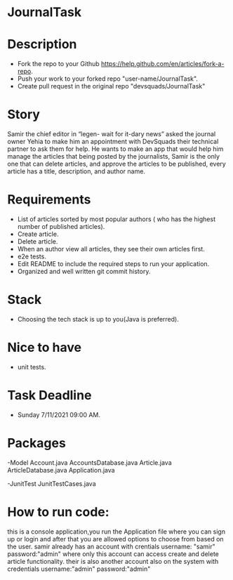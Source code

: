 # JournalTask

# Description
- Fork the repo to your Github https://help.github.com/en/articles/fork-a-repo.
- Push your work to your forked repo "user-name/JournalTask".
- Create pull request in the original repo "devsquads/JournalTask"

# Story
Samir the chief editor in “legen- wait for it-dary news” asked the journal owner Yehia to make him an appointment with DevSquads their technical partner to ask them for help.
He wants to make an app that would help him manage the articles that being posted by the journalists, Samir is the only one that can delete articles, and approve the articles to be published, every article has a title, description, and author name.


# Requirements
- List of articles sorted by most popular authors ( who has the highest number of published articles).
- Create article.
- Delete article.
- When an author view all articles, they see their own articles first.
- e2e tests.
- Edit README to include the required steps to run your application.
- Organized and well written git commit history.

# Stack
- Choosing the tech stack is up to you(Java is preferred).

# Nice to have
- unit tests.

# Task Deadline
- Sunday 7/11/2021 09:00 AM.

# Packages
-Model
	Account.java
	AccountsDatabase.java
	Article.java
	ArticleDatabase.java
	Application.java

-JunitTest
	JunitTestCases.java

# How to run code:
this is a console application,you run the Application file where you can sign up or login and after that you are allowed options to choose from based on the user.
samir already has an account with crentials username: "samir" password:"admin" where only this account can access create and delete article functionality.
their is also another account also on the system with credentials username:"admin" password:"admin"	
	